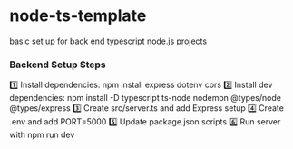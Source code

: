 # node-ts-template
basic set up for back end typescript node.js projects

### Backend Setup Steps
1️⃣ Install dependencies: 
   npm install express dotenv cors
2️⃣ Install dev dependencies:
   npm install -D typescript ts-node nodemon @types/node @types/express
3️⃣ Create src/server.ts and add Express setup
4️⃣ Create .env and add PORT=5000
5️⃣ Update package.json scripts
6️⃣ Run server with npm run dev
